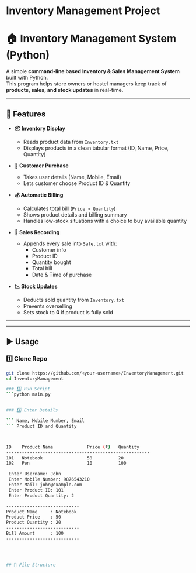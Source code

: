 # Inventory Management Project 

# 🏠 Inventory Management System (Python)

A simple **command-line based Inventory & Sales Management System** built with Python.  
This program helps store owners or hostel managers keep track of **products, sales, and stock updates** in real-time.  

---

## 🚀 Features

- **📦 Inventory Display**
  - Reads product data from `Inventory.txt`
  - Displays products in a clean tabular format (ID, Name, Price, Quantity)

- **👤 Customer Purchase**
  - Takes user details (Name, Mobile, Email)
  - Lets customer choose Product ID & Quantity

- **💰 Automatic Billing**
  - Calculates total bill (`Price × Quantity`)
  - Shows product details and billing summary
  - Handles low-stock situations with a choice to buy available quantity

- **📝 Sales Recording**
  - Appends every sale into `Sale.txt` with:
    - Customer info
    - Product ID
    - Quantity bought
    - Total bill
    - Date & Time of purchase

- **📉 Stock Updates**
  - Deducts sold quantity from `Inventory.txt`
  - Prevents overselling
  - Sets stock to **0** if product is fully sold

---


---

## ▶️ Usage

### 1️⃣ Clone Repo
```bash
git clone https://github.com/<your-username>/InventoryManagement.git
cd InventoryManagement

### 2️⃣ Run Script
```python main.py


### 3️⃣ Enter Details

``` Name, Mobile Number, Email
``` Product ID and Quantity



ID    Product Name             Price (₹)   Quantity  
-------------------------------------------------------
101   Notebook                 50          20        
102   Pen                      10          100       

 Enter Username: John
 Enter Mobile Number: 9876543210
 Enter Mail: john@example.com
 Enter Product ID: 101
 Enter Product Quantity: 2

----------------------------
Product Name     : Notebook
Product Price    : 50
Product Quantity : 20
----------------------------
Bill Amount      : 100
----------------------------




## 📂 File Structure

